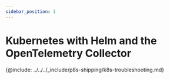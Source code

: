 ```yaml
---
sidebar_position: 1
---
```


# Kubernetes with Helm and the OpenTelemetry Collector

{@include: ../../../_include/p8s-shipping/k8s-troubleshooting.md}
